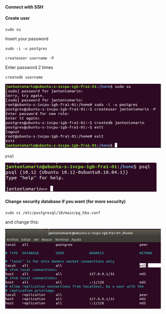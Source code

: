 #### Connect with SSH

#### Create user

`sudo su`

Insert your password

`sudo -i -u postgres`

`createuser username -P`

Enter password 2 times

`createdb username`

![Image SSH Connect](createUser.png)

`psql`

![Image SSH Connect](plsql.png)

#### Change security database if you want (for more security)

`sudo vi /etc/postgresql/10/main/pg_hba.conf`

and change this:

![Image SSH Connect](changeMD5.png)